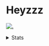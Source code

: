 # Heyzzz  

[![.](https://skillicons.dev/icons?i=js,ts,nextjs,nestjs,mongodb)](https://skillicons.dev)  

<details>
<summary>Stats</summary
<!--START_SECTION:waka-->

```txt
TypeScript   6 hrs 11 mins   █████████████████░░░░░░░░   68.13 %
CSS          2 hrs 53 mins   ████████░░░░░░░░░░░░░░░░░   31.86 %
Git Config   0 secs          ░░░░░░░░░░░░░░░░░░░░░░░░░   00.01 %
```

<!--END_SECTION:waka-->
</details>
